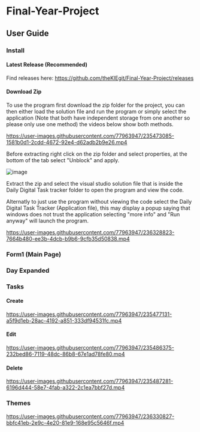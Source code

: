 # Final-Year-Project
## User Guide
### Install

#### Latest Release (Recommended)
Find releases here: https://github.com/theKIEgit/Final-Year-Project/releases 

#### Download Zip

To use the program first download the zip folder for the project, you can then either load the solution file and run the program or simply select the application (Note that both have independent storage from one another so please only use one method) the videos below show both methods.

https://user-images.githubusercontent.com/77963947/235473085-1581b0d1-2cdd-4672-92e4-d62adb2b9e26.mp4



Before extracting right click on the zip folder and select properties, at the bottom of the tab select "Unblock" and apply.

![image](https://user-images.githubusercontent.com/77963947/235445352-82e7737f-acc1-4e1f-b4b3-8556b02f6277.png)

Extract the zip and select the visual studio solution file that is inside the Daily Digital Task tracker folder to open the program and view the code.

Alternatly to just use the program without viewing the code select the Daily Digital Task Tracker (Application file), this may display a popup saying that windows does not trust the application selecting "more info" and "Run anyway" will launch the program.



https://user-images.githubusercontent.com/77963947/236328823-7664b480-ee3b-4dcb-b9b6-9cfb35d50838.mp4



### Form1 (Main Page)

### Day Expanded

### Tasks

#### Create

https://user-images.githubusercontent.com/77963947/235477131-a5f9d1eb-28ac-4192-a851-333df94531fc.mp4

#### Edit


https://user-images.githubusercontent.com/77963947/235486375-232bed86-7119-48dc-86b8-67e1ad78fe80.mp4


#### Delete


https://user-images.githubusercontent.com/77963947/235487281-6196d444-58e7-4fab-a322-2c1ea7bbf27d.mp4


### Themes


https://user-images.githubusercontent.com/77963947/236330827-bbfc41eb-2e9c-4e20-81e9-168e95c5646f.mp4


